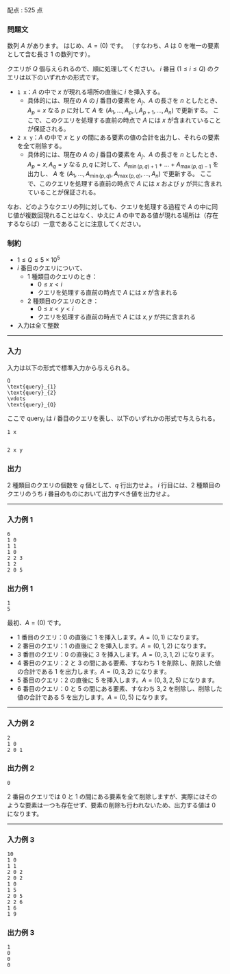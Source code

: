 配点 : $525$ 点

### 問題文

数列 $A$ があります。 はじめ、$A=(0)$ です。 （すなわち、$A$ は $0$ を唯一の要素として含む長さ $1$ の数列です）。

クエリが $Q$ 個与えられるので、順に処理してください。 $i$ 番目 $(1\leq i\leq Q)$ のクエリは以下のいずれかの形式です。

  * `1 x`：$A$ の中で $x$ が現れる場所の直後に $i$ を挿入する。
    * 具体的には、現在の $A$ の $j$ 番目の要素を $A_j$、$A$ の長さを $n$ としたとき、$A_p=x$ なる $p$ に対して $A$ を $(A_1,\dots,A_p,i,A_{p+1},\dots,A_n)$ で更新する。 ここで、このクエリを処理する直前の時点で $A$ には $x$ が含まれていることが保証される。
  * `2 x y`：$A$ の中で $x$ と $y$ の間にある要素の値の合計を出力し、それらの要素を全て削除する。
    * 具体的には、現在の $A$ の $j$ 番目の要素を $A_j$、$A$ の長さを $n$ としたとき、$A_p=x,A_q=y$ なる $p,q$ に対して、$A_{\min(p,q)+1} + \dots + A_{\max(p,q)-1}$ を出力し、 $A$ を $(A_1,\dots,A_{\min(p,q)},A_{\max(p,q)},\dots,A_n)$ で更新する。 ここで、このクエリを処理する直前の時点で $A$ には $x$ および $y$ が共に含まれていることが保証される。



なお、どのようなクエリの列に対しても、クエリを処理する過程で $A$ の中に同じ値が複数回現れることはなく、ゆえに $A$ の中である値が現れる場所は（存在するならば）一意であることに注意してください。

### 制約

  * $1\leq Q \leq 5\times 10^5$
  * $i$ 番目のクエリについて、
    * $1$ 種類目のクエリのとき：
      * $0\leq x < i$
      * クエリを処理する直前の時点で $A$ には $x$ が含まれる
    * $2$ 種類目のクエリのとき：
      * $0\leq x < y < i$
      * クエリを処理する直前の時点で $A$ には $x,y$ が共に含まれる
  * 入力は全て整数



* * *

### 入力

入力は以下の形式で標準入力から与えられる。
    
    
    Q
    \text{query}_{1}
    \text{query}_{2}
    \vdots
    \text{query}_{Q}

ここで $\text{query}_{i}$ は $i$ 番目のクエリを表し、以下のいずれかの形式で与えられる。
    
    
    1 x
    
    
    2 x y

### 出力

$2$ 種類目のクエリの個数を $q$ 個として、$q$ 行出力せよ。 $i$ 行目には、$2$ 種類目のクエリのうち $i$ 番目のものにおいて出力すべき値を出力せよ。

* * *

### 入力例 1
    
    
    6
    1 0
    1 1
    1 0
    2 2 3
    1 2
    2 0 5

### 出力例 1
    
    
    1
    5

最初、$A=(0)$ です。

  * $1$ 番目のクエリ：$0$ の直後に $1$ を挿入します。$A=(0,1)$ になります。
  * $2$ 番目のクエリ：$1$ の直後に $2$ を挿入します。$A=(0,1,2)$ になります。
  * $3$ 番目のクエリ：$0$ の直後に $3$ を挿入します。$A=(0,3,1,2)$ になります。
  * $4$ 番目のクエリ：$2$ と $3$ の間にある要素、すなわち $1$ を削除し、削除した値の合計である $1$ を出力します。$A=(0,3,2)$ になります。
  * $5$ 番目のクエリ：$2$ の直後に $5$ を挿入します。$A=(0,3,2,5)$ になります。
  * $6$ 番目のクエリ：$0$ と $5$ の間にある要素、すなわち $3,2$ を削除し、削除した値の合計である $5$ を出力します。$A=(0,5)$ になります。



* * *

### 入力例 2
    
    
    2
    1 0
    2 0 1

### 出力例 2
    
    
    0

$2$ 番目のクエリでは $0$ と $1$ の間にある要素を全て削除しますが、実際にはそのような要素は一つも存在せず、要素の削除も行われないため、出力する値は $0$ になります。

* * *

### 入力例 3
    
    
    10
    1 0
    1 1
    2 0 2
    2 0 2
    1 0
    1 5
    2 0 5
    2 2 6
    1 6
    1 9

### 出力例 3
    
    
    1
    0
    0
    0